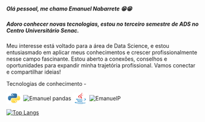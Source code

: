 ##### Olá pessoal, me chamo Emanuel Nabarrete 😁😁

##### Adoro conhecer novas tecnologias, estou no terceiro semestre de ADS no Centro Universitário Senac. 
Meu interesse está voltado para a área de Data Science, e estou entusiasmado em aplicar meus conhecimentos e crescer profissionalmente nesse campo fascinante. Estou aberto a conexões, conselhos e oportunidades para expandir minha trajetória profissional. Vamos conectar e compartilhar ideias!






Tecnologias de conhecimento - 

  <img align="center" alt="EmanuelP" height="30" width="40" src="https://raw.githubusercontent.com/devicons/devicon/master/icons/python/python-original.svg"> <img align="center" alt="Emanuel pandas" height="30" width="40" src="https://cdn.jsdelivr.net/gh/devicons/devicon/icons/pandas/pandas-original-wordmark.svg" /> <img align="center" alt="EmanuelJ" height="30" width="40" src="https://raw.githubusercontent.com/devicons/devicon/master/icons/java/java-original.svg">
            <img align="center" alt="EmanuelP" height="30" width="40" src="https://cdn.jsdelivr.net/gh/devicons/devicon/icons/jupyter/jupyter-original.svg" />


 [![Top Langs](https://github-readme-stats.vercel.app/api/top-langs/?username=Emanuelnabarrete&layout=donut-vertical&theme=transparent)](https://github.com/Emanuelnabarrete/Emanuelnabarrete/github-readme-stats)














